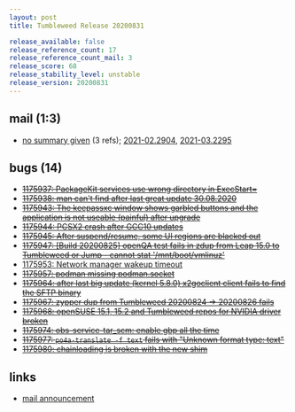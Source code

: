 ```yaml
---
layout: post
title: Tumbleweed Release 20200831

release_available: false
release_reference_count: 17
release_reference_count_mail: 3
release_score: 68
release_stability_level: unstable
release_version: 20200831
---
```


## mail (1:3)

- [no summary given](https://github.com/boombatower/tumbleweed-review/issues/10) (3 refs); [2021-02.2904](https://github.com/boombatower/tumbleweed-review/issues/10), [2021-03.2295](https://github.com/boombatower/tumbleweed-review/issues/10)

## bugs (14)

<!--more-->

- ~~[1175937: PackageKit services use wrong directory in ExecStart=](https://bugzilla.opensuse.org/show_bug.cgi?id=1175937)~~
- ~~[1175938: man can't find after last great update 30.08.2020](https://bugzilla.opensuse.org/show_bug.cgi?id=1175938)~~
- ~~[1175943: The keepassxc window shows garbled  buttons and the application is not useable (painful) after upgrade](https://bugzilla.opensuse.org/show_bug.cgi?id=1175943)~~
- ~~[1175944: PCSX2 crash after GCC10 updates](https://bugzilla.opensuse.org/show_bug.cgi?id=1175944)~~
- ~~[1175945: After suspend/resume, some UI regions are blacked out](https://bugzilla.opensuse.org/show_bug.cgi?id=1175945)~~
- ~~[1175947: \[Build 20200825\] openQA test fails in zdup from Leap 15.0 to Tumbleweed or Jump - cannot stat '/mnt/boot/vmlinuz'](https://bugzilla.opensuse.org/show_bug.cgi?id=1175947)~~
- [1175953: Network manager wakeup timeout](https://bugzilla.opensuse.org/show_bug.cgi?id=1175953)
- ~~[1175957: podman missing podman.socket](https://bugzilla.opensuse.org/show_bug.cgi?id=1175957)~~
- ~~[1175964: after last big update (kernel 5.8.0) x2goclient client fails to find the SFTP binary](https://bugzilla.opensuse.org/show_bug.cgi?id=1175964)~~
- ~~[1175967: zypper dup from Tumbleweed 20200824 -> 20200826 fails](https://bugzilla.opensuse.org/show_bug.cgi?id=1175967)~~
- ~~[1175968: openSUSE 15.1, 15.2 and Tumbleweed repos for NVIDIA driver broken](https://bugzilla.opensuse.org/show_bug.cgi?id=1175968)~~
- ~~[1175974: obs-service-tar_scm: enable gbp all the time](https://bugzilla.opensuse.org/show_bug.cgi?id=1175974)~~
- ~~[1175977: `po4a-translate -f text` fails with "Unknown format type: text"](https://bugzilla.opensuse.org/show_bug.cgi?id=1175977)~~
- ~~[1175980: chainloading is broken with the new shim](https://bugzilla.opensuse.org/show_bug.cgi?id=1175980)~~



## links

- [mail announcement](https://github.com/boombatower/tumbleweed-review/issues/10)

